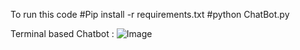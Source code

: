 To run this code
#Pip install -r requirements.txt
#python ChatBot.py

Terminal based Chatbot :
![Image](https://user-images.githubusercontent.com/91415595/164467911-fa7e03b5-7d4f-454b-b7d1-3511085677ee.jpg)

